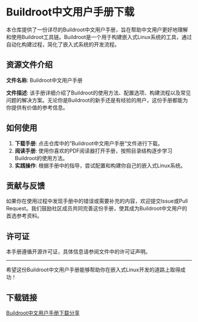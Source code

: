 # Buildroot中文用户手册下载

本仓库提供了一份详尽的Buildroot中文用户手册，旨在帮助中文用户更好地理解和使用Buildroot工具链。Buildroot是一个用于构建嵌入式Linux系统的工具，通过自动化构建过程，简化了嵌入式系统的开发流程。

## 资源文件介绍

**文件名称**: Buildroot中文用户手册

**文件描述**: 该手册详细介绍了Buildroot的使用方法、配置选项、构建流程以及常见问题的解决方案。无论你是Buildroot的新手还是有经验的用户，这份手册都能为你提供有价值的参考信息。

## 如何使用

1. **下载手册**: 点击仓库中的“Buildroot中文用户手册”文件进行下载。
2. **阅读手册**: 使用你喜欢的PDF阅读器打开手册，按照目录结构逐步学习Buildroot的使用方法。
3. **实践操作**: 根据手册中的指导，尝试配置和构建你自己的嵌入式Linux系统。

## 贡献与反馈

如果你在使用过程中发现手册中的错误或需要补充的内容，欢迎提交Issue或Pull Request。我们鼓励社区成员共同完善这份手册，使其成为Buildroot中文用户的首选参考资料。

## 许可证

本手册遵循开源许可证，具体信息请参阅文件中的许可证声明。

---

希望这份Buildroot中文用户手册能够帮助你在嵌入式Linux开发的道路上取得成功！

## 下载链接

[Buildroot中文用户手册下载分享](https://pan.quark.cn/s/0d2bd328c7f7)